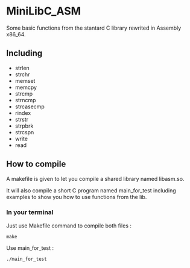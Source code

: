 # MiniLibC_ASM

Some basic functions from the stantard C library rewrited in Assembly x86_64.

## Including

* strlen
* strchr
* memset
* memcpy
* strcmp
* strncmp
* strcasecmp
* rindex
* strstr
* strpbrk
* strcspn
* write
* read

## How to compile

A makefile is given to let you compile a shared library named libasm.so.

It will also compile a short C program named main_for_test including examples to show you how to use functions from the lib.

### In your terminal

Just use Makefile command to compile both files :

```
make
```

Use main_for_test :
```
./main_for_test
```